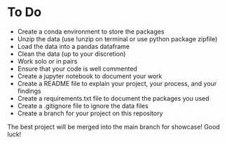 # To Do
- Create a conda environment to store the packages
- Unzip the data (use !unzip on terminal or use python package zipfile)
- Load the data into a pandas dataframe
- Clean the data (up to your discretion)
- Work solo or in pairs
- Ensure that your code is well commented
- Create a jupyter notebook to document your work
- Create a README file to explain your project, your process, and your findings
- Create a requirements.txt file to document the packages you used
- Create a .gitignore file to ignore the data files
- Create a branch for your project on this repository

The best project will be merged into the main branch for showcase! Good luck!